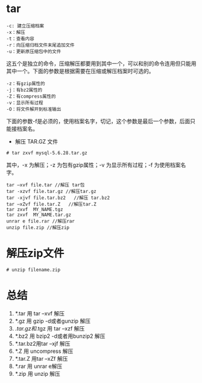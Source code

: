 # tar
```text
-c: 建立压缩档案
-x：解压
-t：查看内容
-r：向压缩归档文件末尾追加文件
-u：更新原压缩包中的文件
```

这五个是独立的命令，压缩解压都要用到其中一个，可以和别的命令连用但只能用其中一个。下面的参数是根据需要在压缩或解压档案时可选的。
```text
-z：有gzip属性的
-j：有bz2属性的
-Z：有compress属性的
-v：显示所有过程
-O：将文件解开到标准输出
```

下面的参数-f是必须的，使用档案名字，切记，这个参数是最后一个参数，后面只能接档案名。

- 解压 TAR.GZ 文件
```shell script
# tar zxvf mysql-5.6.28.tar.gz
```

其中，-x 为解压；-z 为包有gzip属性；-v 为显示所有过程；-f 为使用档案名字。

```
tar –xvf file.tar //解压 tar包
tar -xzvf file.tar.gz //解压tar.gz
tar -xjvf file.tar.bz2   //解压 tar.bz2
tar –xZvf file.tar.Z   //解压tar.Z
tar zxvf  MY_NAME.tgz
tar zxvf  MY_NAME.tar.gz
unrar e file.rar //解压rar
unzip file.zip //解压zip
```

# 解压zip文件
```shell script
# unzip filename.zip
```

# 总结
1. *.tar 用 tar –xvf 解压
2. *.gz 用 gzip -d或者gunzip 解压
3. *.tar.gz和*.tgz 用 tar –xzf 解压
4. *.bz2 用 bzip2 -d或者用bunzip2 解压
5. *.tar.bz2用tar –xjf 解压
6. *.Z 用 uncompress 解压
7. *.tar.Z 用tar –xZf 解压
8. *.rar 用 unrar e解压
9. *.zip 用 unzip 解压